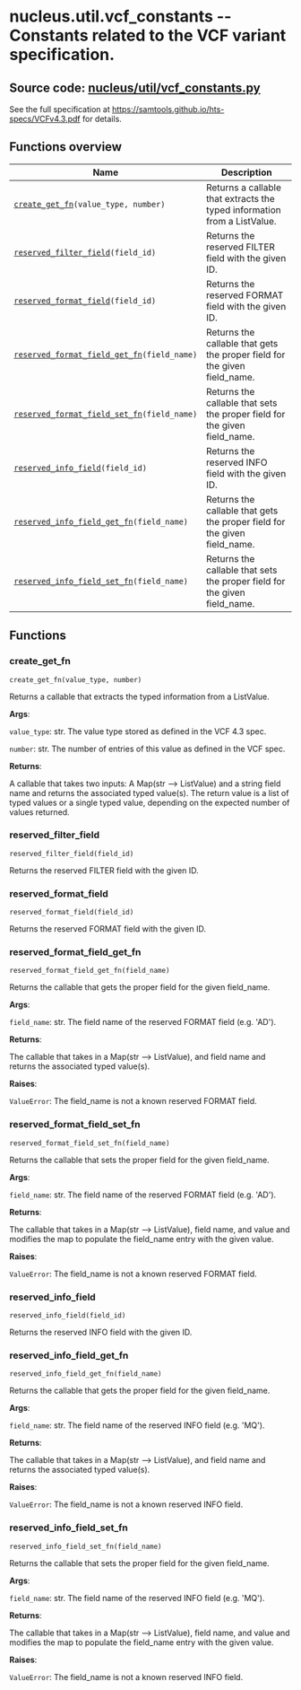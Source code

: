 # nucleus.util.vcf_constants -- Constants related to the VCF variant specification.

## **Source code:** [nucleus/util/vcf_constants.py](https://github.com/google/nucleus/tree/master/nucleus/util/vcf_constants.py)

See the full specification at https://samtools.github.io/hts-specs/VCFv4.3.pdf
for details.

## Functions overview

Name                                                                          | Description
----------------------------------------------------------------------------- | -----------
[`create_get_fn`](#create_get_fn)`(value_type, number)`                       | Returns a callable that extracts the typed information from a ListValue.
[`reserved_filter_field`](#reserved_filter_field)`(field_id)`                 | Returns the reserved FILTER field with the given ID.
[`reserved_format_field`](#reserved_format_field)`(field_id)`                 | Returns the reserved FORMAT field with the given ID.
[`reserved_format_field_get_fn`](#reserved_format_field_get_fn)`(field_name)` | Returns the callable that gets the proper field for the given field_name.
[`reserved_format_field_set_fn`](#reserved_format_field_set_fn)`(field_name)` | Returns the callable that sets the proper field for the given field_name.
[`reserved_info_field`](#reserved_info_field)`(field_id)`                     | Returns the reserved INFO field with the given ID.
[`reserved_info_field_get_fn`](#reserved_info_field_get_fn)`(field_name)`     | Returns the callable that gets the proper field for the given field_name.
[`reserved_info_field_set_fn`](#reserved_info_field_set_fn)`(field_name)`     | Returns the callable that sets the proper field for the given field_name.

## Functions

### create_get_fn

`create_get_fn(value_type, number)`

Returns a callable that extracts the typed information from a ListValue.

**Args**:

`value_type`: str. The value type stored as defined in the VCF 4.3 spec.

`number`: str. The number of entries of this value as defined in the VCF spec.

**Returns**:

A callable that takes two inputs: A Map(str --> ListValue) and a string field
name and returns the associated typed value(s). The return value is a list of
typed values or a single typed value, depending on the expected number of values
returned.

### reserved_filter_field

`reserved_filter_field(field_id)`

Returns the reserved FILTER field with the given ID.

### reserved_format_field

`reserved_format_field(field_id)`

Returns the reserved FORMAT field with the given ID.

### reserved_format_field_get_fn

`reserved_format_field_get_fn(field_name)`

Returns the callable that gets the proper field for the given field_name.

**Args**:

`field_name`: str. The field name of the reserved FORMAT field (e.g. 'AD').

**Returns**:

The callable that takes in a Map(str --> ListValue), and field name and returns
the associated typed value(s).

**Raises**:

`ValueError`: The field_name is not a known reserved FORMAT field.

### reserved_format_field_set_fn

`reserved_format_field_set_fn(field_name)`

Returns the callable that sets the proper field for the given field_name.

**Args**:

`field_name`: str. The field name of the reserved FORMAT field (e.g. 'AD').

**Returns**:

The callable that takes in a Map(str --> ListValue), field name, and value and
modifies the map to populate the field_name entry with the given value.

**Raises**:

`ValueError`: The field_name is not a known reserved FORMAT field.

### reserved_info_field

`reserved_info_field(field_id)`

Returns the reserved INFO field with the given ID.

### reserved_info_field_get_fn

`reserved_info_field_get_fn(field_name)`

Returns the callable that gets the proper field for the given field_name.

**Args**:

`field_name`: str. The field name of the reserved INFO field (e.g. 'MQ').

**Returns**:

The callable that takes in a Map(str --> ListValue), and field name and returns
the associated typed value(s).

**Raises**:

`ValueError`: The field_name is not a known reserved INFO field.

### reserved_info_field_set_fn

`reserved_info_field_set_fn(field_name)`

Returns the callable that sets the proper field for the given field_name.

**Args**:

`field_name`: str. The field name of the reserved INFO field (e.g. 'MQ').

**Returns**:

The callable that takes in a Map(str --> ListValue), field name, and value and
modifies the map to populate the field_name entry with the given value.

**Raises**:

`ValueError`: The field_name is not a known reserved INFO field.
